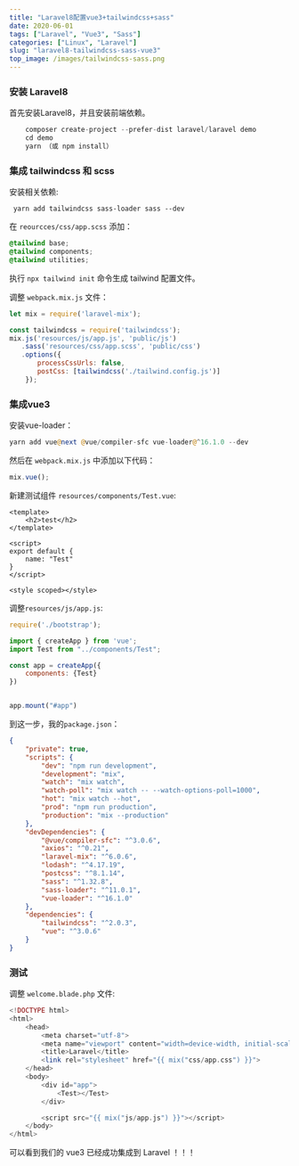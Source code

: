 ```yaml
---
title: "Laravel8配置vue3+tailwindcss+sass"
date: 2020-06-01
tags: ["Laravel", "Vue3", "Sass"]
categories: ["Linux", "Laravel"]
slug: "laravel8-tailwindcss-sass-vue3"
top_image: /images/tailwindcss-sass.png
---
```


### 安装 Laravel8
首先安装Laravel8，并且安装前端依赖。
```php
    composer create-project --prefer-dist laravel/laravel demo
    cd demo
    yarn （或 npm install）
```
<!-- more -->
### 集成 tailwindcss 和 scss

安装相关依赖:
```
 yarn add tailwindcss sass-loader sass --dev
```

在 `reourcces/css/app.scss` 添加：
```css
@tailwind base;
@tailwind components;
@tailwind utilities;
```

执行 `npx tailwind init` 命令生成 tailwind 配置文件。

调整 `webpack.mix.js` 文件：
```js
let mix = require('laravel-mix');

const tailwindcss = require('tailwindcss');
mix.js('resources/js/app.js', 'public/js')
   .sass('resources/css/app.scss', 'public/css')
   .options({ 
       processCssUrls: false,
       postCss: [tailwindcss('./tailwind.config.js')]
    });
```

### 集成vue3
安装vue-loader：
```php
yarn add vue@next @vue/compiler-sfc vue-loader@^16.1.0 --dev
```

然后在 `webpack.mix.js` 中添加以下代码：
```js
mix.vue();
```

新建测试组件 `resources/components/Test.vue`:
```vue
<template>
    <h2>test</h2>
</template>

<script>
export default {
    name: "Test"
}
</script>

<style scoped></style>
```

调整`resources/js/app.js`:
```js
require('./bootstrap');

import { createApp } from 'vue';
import Test from "../components/Test";

const app = createApp({
    components: {Test}
})


app.mount("#app")
```


到这一步，我的`package.json`：
```json
{
    "private": true,
    "scripts": {
        "dev": "npm run development",
        "development": "mix",
        "watch": "mix watch",
        "watch-poll": "mix watch -- --watch-options-poll=1000",
        "hot": "mix watch --hot",
        "prod": "npm run production",
        "production": "mix --production"
    },
    "devDependencies": {
        "@vue/compiler-sfc": "^3.0.6",
        "axios": "^0.21",
        "laravel-mix": "^6.0.6",
        "lodash": "^4.17.19",
        "postcss": "^8.1.14",
        "sass": "^1.32.8",
        "sass-loader": "^11.0.1",
        "vue-loader": "^16.1.0"
    },
    "dependencies": {
        "tailwindcss": "^2.0.3",
        "vue": "^3.0.6"
    }
}
```

### 测试
调整 `welcome.blade.php` 文件:
```php
<!DOCTYPE html>
<html>
    <head>
        <meta charset="utf-8">
        <meta name="viewport" content="width=device-width, initial-scale=1">
        <title>Laravel</title>
        <link rel="stylesheet" href="{{ mix("css/app.css") }}">
    </head>
    <body>
        <div id="app">
            <Test></Test>
        </div>

        <script src="{{ mix("js/app.js") }}"></script>
    </body>
</html>

```

可以看到我们的 vue3 已经成功集成到 Laravel ！！！